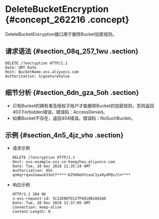 # DeleteBucketEncryption {#concept_262216 .concept}

DeleteBucketEncryption接口用于删除Bucket加密规则。

## 请求语法 {#section_08q_257_1wu .section}

``` {#codeblock_jgq_f0o_sq0}
DELETE /?encryption HTTP/1.1
Date: GMT Date
Host: BucketName.oss.aliyuncs.com
Authorization: SignatureValue
```

## 细节分析 {#section_6dn_gza_5oh .section}

-   只有Bucket的拥有者及授权子账户才能删除Bucket的加密规则，否则返回403 Forbidden错误，错误码：AccessDenied。
-   如果Bucket不存在，返回404错误。错误码：NoSuchBucket。

## 示例 {#section_4n5_4jz_vho .section}

-   请求示例

    ``` {#codeblock_8kr_zqk_dku}
    DELETE /?encryption HTTP/1.1
    Host: oss-example.oss-cn-hangzhou.aliyuncs.com
    Date: Tue, 20 Dec 2018 11:35:24 GMT
    Authorization: OSS qn6qrrqxo2oawuk53otf****:6ZVHOehYzxoC1yxRydPQs/Cn****
    ```

-   响应示例

    ``` {#codeblock_hit_x1b_2d4}
    HTTP/1.1 204 OK
    x-oss-request-id: 5C22E0EFD127F6810B1A92A8
    Date: Tue, 20 Dec 2018 11:37:05 GMT
    Connection: keep-alive
    Content-Length: 0
    ```


